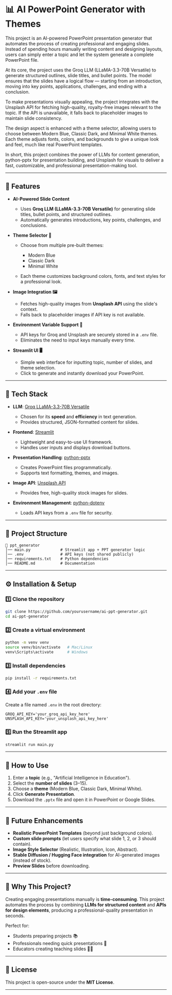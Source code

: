 
# 📊 AI PowerPoint Generator with Themes

This project is an AI-powered PowerPoint presentation generator that automates the process of creating professional and engaging slides. Instead of spending hours manually writing content and designing layouts, users can simply enter a topic and let the system generate a complete PowerPoint file.

At its core, the project uses the Groq LLM (LLaMA-3.3-70B Versatile) to generate structured outlines, slide titles, and bullet points. The model ensures that the slides have a logical flow — starting from an introduction, moving into key points, applications, challenges, and ending with a conclusion.

To make presentations visually appealing, the project integrates with the Unsplash API for fetching high-quality, royalty-free images relevant to the topic. If the API is unavailable, it falls back to placeholder images to maintain slide consistency.

The design aspect is enhanced with a theme selector, allowing users to choose between Modern Blue, Classic Dark, and Minimal White themes. Each theme adjusts fonts, colors, and backgrounds to give a unique look and feel, much like real PowerPoint templates.

In short, this project combines the power of LLMs for content generation, python-pptx for presentation building, and Unsplash for visuals to deliver a fast, customizable, and professional presentation-making tool.

---

## 🚀 Features

* **AI-Powered Slide Content**

  * Uses **Groq LLM (LLaMA-3.3-70B Versatile)** for generating slide titles, bullet points, and structured outlines.
  * Automatically generates introductions, key points, challenges, and conclusions.

* **Theme Selector 🎨**

  * Choose from multiple pre-built themes:

    * Modern Blue
    * Classic Dark
    * Minimal White
  * Each theme customizes background colors, fonts, and text styles for a professional look.

* **Image Integration 🖼️**

  * Fetches high-quality images from **Unsplash API** using the slide's context.
  * Falls back to placeholder images if API key is not available.

* **Environment Variable Support 🔑**

  * API keys for Groq and Unsplash are securely stored in a `.env` file.
  * Eliminates the need to input keys manually every time.

* **Streamlit UI 🖥️**

  * Simple web interface for inputting topic, number of slides, and theme selection.
  * Click to generate and instantly download your PowerPoint.

---

## 🧠 Tech Stack

* **LLM**: [Groq LLaMA-3.3-70B Versatile](https://groq.com/)

  * Chosen for its **speed** and **efficiency** in text generation.
  * Provides structured, JSON-formatted content for slides.

* **Frontend**: [Streamlit](https://streamlit.io/)

  * Lightweight and easy-to-use UI framework.
  * Handles user inputs and displays download buttons.

* **Presentation Handling**: [python-pptx](https://python-pptx.readthedocs.io/)

  * Creates PowerPoint files programmatically.
  * Supports text formatting, themes, and images.

* **Image API**: [Unsplash API](https://unsplash.com/developers)

  * Provides free, high-quality stock images for slides.

* **Environment Management**: [python-dotenv](https://pypi.org/project/python-dotenv/)

  * Loads API keys from a `.env` file for security.

---

## 📂 Project Structure

```
📁 ppt_generator
│── main.py             # Streamlit app + PPT generator logic
│── .env                # API keys (not shared publicly)
│── requirements.txt    # Python dependencies
│── README.md           # Documentation
```

---

## ⚙️ Installation & Setup

### 1️⃣ Clone the repository

```bash
git clone https://github.com/yourusername/ai-ppt-generator.git
cd ai-ppt-generator
```

### 2️⃣ Create a virtual environment

```bash
python -m venv venv
source venv/bin/activate   # Mac/Linux
venv\Scripts\activate      # Windows
```

### 3️⃣ Install dependencies

```bash
pip install -r requirements.txt
```

### 4️⃣ Add your `.env` file

Create a file named `.env` in the root directory:

```env
GROQ_API_KEY='your_groq_api_key_here'
UNSPLASH_API_KEY='your_unsplash_api_key_here'
```

### 5️⃣ Run the Streamlit app

```bash
streamlit run main.py
```

---

## 🎯 How to Use

1. Enter a **topic** (e.g., "Artificial Intelligence in Education").
2. Select the **number of slides** (3–15).
3. Choose a **theme** (Modern Blue, Classic Dark, Minimal White).
4. Click **Generate Presentation**.
5. Download the `.pptx` file and open it in PowerPoint or Google Slides.

---

## 🔮 Future Enhancements

* **Realistic PowerPoint Templates** (beyond just background colors).
* **Custom slide prompts** (let users specify what slide 1, 2, or 3 should contain).
* **Image Style Selector** (Realistic, Illustration, Icon, Abstract).
* **Stable Diffusion / Hugging Face integration** for AI-generated images (instead of stock).
* **Preview Slides** before downloading.

---

## 🙌 Why This Project?

Creating engaging presentations manually is **time-consuming**.
This project automates the process by combining **LLMs for structured content** and **APIs for design elements**, producing a professional-quality presentation in seconds.

Perfect for:

* Students preparing projects 📚
* Professionals needing quick presentations 💼
* Educators creating teaching slides 👩‍🏫

---

## 📜 License

This project is open-source under the **MIT License**.

---

